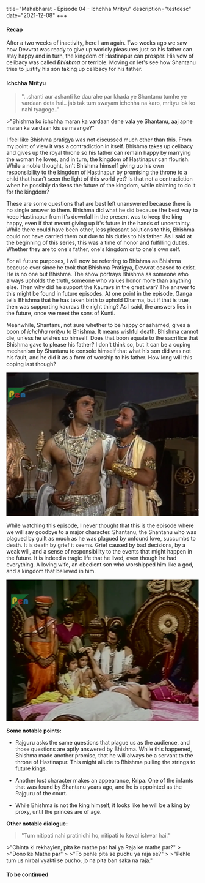 title="Mahabharat - Episode 04 - Ichchha Mrityu"
description="testdesc"
date="2021-12-08"
+++
#### Recap

After a two weeks of inactivity, here I am again. Two weeks ago we saw how
Devvrat was ready to give up worldly pleasures just so his father can stay
happy and in turn, the kingdom of Hastinapur can prosper. His vow of celibacy
was called ***Bhishma*** or terrible. Moving on let's see how Shantanu tries to
justify his son taking up celibacy for his father.

#### Ichchha Mrityu

>"...shanti aur ashanti ke daurahe par khada ye Shantanu tumhe ye vardaan deta hai.. jab tak tum swayam ichchha na karo, mrityu lok ko nahi tyagoge.."
<div></div>
>"Bhishma ko ichchha maran ka vardaan dene vala ye Shantanu, aaj apne maran ka vardaan kis se maange?"

I feel like Bhishma pratigya was not discussed much other than this. From my
point of view it was a contradiction in itself. Bhishma takes up celibacy and
gives up the royal throne so his father can remain happy by marrying the woman
he loves, and in turn, the kingdom of Hastinapur can flourish. While a noble
thought, isn't Bhishma himself giving up his own responsibility to the kingdom
of Hastinapur by promising the throne to a child that hasn't seen the light of
this world yet? Is that not a contradiction when he possibly darkens the future
of the kingdom, while claiming to do it for the kingdom? 

These are some questions that are best left unanswered because there is no
single answer to them. Bhishma did what he did because the best way to keep
Hastinapur from it's downfall in the present was to keep the king happy, even
if that meant giving up it's future in the hands of uncertainty. While there
could have been other, less pleasant solutions to this, Bhishma could not have
carried them out due to his duties to his father. As I said at the beginning of
this series, this was a time of honor and fulfilling duties. Whether they are
to one's father, one's kingdom or to one's own self.

For all future purposes, I will now be referring to Bhishma as Bhishma beacuse
ever since he took that Bhishma Pratigya, Devvrat ceased to exist. He is no one
but Bhishma. The show portrays Bhishma as someone who always upholds the truth,
someone who values honor more than anything else. Then why did he support the
Kauravs in the great war? The answer to this might be found in future episodes.
At one point in the episode, Ganga tells Bhishma that he has taken birth to
uphold Dharma, but if that is true, then was supporting kauravs the right
thing? As I said, the answers lies in the future, once we meet the sons of
Kunti.

Meanwhile, Shantanu, not sure whether to be happy or ashamed, gives a boon of
*ichchha mrityu* to Bhishma. It means wishful death. Bhishma cannot die, unless
he wishes so himself. Does that boon equate to the sacrifice that Bhishma gave
to please his father? I don't think so, but it can be a coping mechanism by
Shantanu to console himself that what his son did was not his fault, and he did
it as a form of worship to his father. How long will this coping last though? 

![Bhishma and Shantanu](/static/images/mahabharat/ep_4_1.webp)

While watching this episode, I never thought that this is the episode where we
will say goodbye to a major character. Shantanu, the Shantanu who was plagued
by guilt as much as he was plagued by unfound love, succumbs to death. It is
death by grief it seems. Grief caused by bad decisions, by a weak will, and a
sense of responsibility to the events that might happen in the future. It is
indeed a tragic life that he lived, even though he had everything. A loving
wife, an obedient son who worshipped him like a god, and a kingdom that
believed in him.


![Shantanu says goodbye](/static/images/mahabharat/ep_4_2.webp)

**Some notable points:**

* Rajguru asks the same questions that plague us as the audience, and those questions are aptly answered by Bhishma. While this happened, Bhishma made another promise, that he will always be a servant to the throne of Hastinapur. This might allude to Bhishma pulling the strings to future kings.

* Another lost character makes an appearance, Kripa. One of the infants that was found by Shantanu years ago, and he is appointed as the Rajguru of the court.

* While Bhishma is not the king himself, it looks like he will be a king by proxy, until the princes are of age.

**Other notable dialogue:**

>"Tum nitipati nahi pratinidhi ho, nitipati to keval ishwar hai."
<div></div>
>"Chinta ki rekhayien, pita ke mathe par hai ya Raja ke mathe par?"
>
>"Dono ke Mathe par"
>
>"To pehle pita se puchu ya raja se?"
>
>"Pehle tum us nirbal vyakti se pucho, jo na pita ban saka na raja."


#### To be continued

